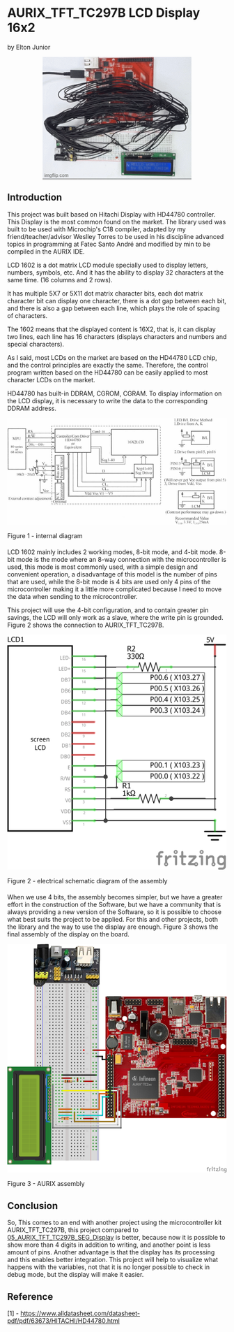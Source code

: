 # AURIX_TFT_TC297B LCD Display 16x2

by Elton Junior

<img class="aligncenter" src="images/project_simulation.gif" alt="project_simulation">

## Introduction

This project was built based on Hitachi Display with HD44780 controller. This Display is the most common found on the market. The library used was built to be used with Microchip's C18 compiler, adapted by my friend/teacher/advisor Weslley Torres to be used in his discipline advanced topics in programming at Fatec Santo André and modified by min to be compiled in the AURIX IDE.

LCD 1602 is a dot matrix LCD module specially used to display letters, numbers, symbols, etc. And it has the ability to display 32 characters at the same time. (16 columns and 2 rows).

It has multiple 5X7 or 5X11 dot matrix character bits, each dot matrix character bit can display one character, there is a dot gap between each bit, and there is also a gap between each line, which plays the role of spacing of characters.

The 1602 means that the displayed content is 16X2, that is, it can display two lines, each line has 16 characters (displays characters and numbers and special characters).

As I said, most LCDs on the market are based on the HD44780 LCD chip, and the control principles are exactly the same. Therefore, the control program written based on the HD44780 can be easily applied to most character LCDs on the market.

HD44780 has built-in DDRAM, CGROM, CGRAM. To display information on the LCD display, it is necessary to write the data to the corresponding DDRAM address.

<div class="aligncenter">
<img src="images/internal_construction.jpg" alt="internal_construction">
<p>Figure 1 - internal diagram </p>
</div>

LCD 1602 mainly includes 2 working modes, 8-bit mode, and 4-bit mode. 8-bit mode is the mode where an 8-way connection with the microcontroller is used, this mode is most commonly used, with a simple design and convenient operation, a disadvantage of this model is the number of pins that are used, while the 8-bit mode is 4 bits are used only 4 pins of the microcontroller making it a little more complicated because I need to move the data when sending to the microcontroller.

This project will use the 4-bit configuration, and to contain greater pin savings, the LCD will only work as a slave, where the write pin is grounded. Figure 2 shows the connection to AURIX_TFT_TC297B.

<div class="aligncenter">
<img src="images/display_16_2_schematic.png" alt="display_16_2_schematic">
<p>Figure 2 - electrical schematic diagram of the assembly</p>
</div>

When we use 4 bits, the assembly becomes simpler, but we have a greater effort in the construction of the Software, but we have a community that is always providing a new version of the Software, so it is possible to choose what best suits the project to be applied. For this and other projects, both the library and the way to use the display are enough. Figure 3 shows the final assembly of the display on the board.

<div class="aligncenter">
<img src="images/display_16_2_bb.png" alt="display_16_2_bb">
<p>Figure 3 - AURIX assembly</p>
</div>

## Conclusion

So, This comes to an end with another project using the microcontroller kit AURIX_TFT_TC297B, this project compared to [05_AURIX_TFT_TC297B_SEG_Display](https://github.com/EltonJunior/AURIX_TFT_TC297B/tree/main/05_AURIX_TFT_TC297B_SEG_Display) is better, because now it is possible to show more than 4 digits in addition to writing, and another point is less amount of pins. Another advantage is that the display has its processing and this enables better integration. This project will help to visualize what happens with the variables, not that it is no longer possible to check in debug mode, but the display will make it easier.

## Reference

[1] - https://www.alldatasheet.com/datasheet-pdf/pdf/63673/HITACHI/HD44780.html

<style>
.aligncenter {
    margin: 10px auto 20px;
    display: block;
}
</style>
